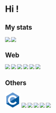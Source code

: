 # Hi !

<h2>My stats</h2>

<div>
  <a href="https://github.com/anuraghazra/github-readme-stats">
    <img align="center" src="https://github-readme-stats.vercel.app/api?username=Pou-1&theme=radical&rank_icon=github&hide_border=true" />
  </a>
  
  <a href="https://github.com/anuraghazra/convoychat">
    <img align="center" height="200" src="https://github-readme-stats.vercel.app/api/top-langs?username=Pou-1&layout=compact&langs_count=8&card_width=320&theme=radical&hide_border=true" />
  </a>
</div>

## Web

<div>
    <img src="https://cdn.jsdelivr.net/gh/devicons/devicon@latest/icons/react/react-original.svg" height="50"/>
    <img src="https://cdn.jsdelivr.net/gh/devicons/devicon@latest/icons/typescript/typescript-original.svg" height="50"/>
    <img src="https://cdn.jsdelivr.net/gh/devicons/devicon@latest/icons/tailwindcss/tailwindcss-original.svg" height="50"/>
    <img src="https://cdn.jsdelivr.net/gh/devicons/devicon@latest/icons/vuejs/vuejs-original.svg" height="50"/>
    <img src="https://cdn.jsdelivr.net/gh/devicons/devicon@latest/icons/vitejs/vitejs-original.svg" height="50"/>
    <img src="https://cdn.jsdelivr.net/gh/devicons/devicon@latest/icons/laravel/laravel-original.svg" height="50"/>     
</div>

## Others

<div>
  <a src="https://en.wikipedia.org/wiki/C_(programming_language)">
    <img src="./img/C.svg" height="50"/>
  </a>
    <img src="https://cdn.jsdelivr.net/gh/devicons/devicon@latest/icons/csharp/csharp-original.svg" height="50"/>
    <img src="https://cdn.jsdelivr.net/gh/devicons/devicon@latest/icons/java/java-original.svg" height="50"/>
    <img src="https://cdn.jsdelivr.net/gh/devicons/devicon@latest/icons/kotlin/kotlin-original.svg" height="50"/>
    <img src="https://cdn.jsdelivr.net/gh/devicons/devicon@latest/icons/sqldeveloper/sqldeveloper-original.svg" height="50"/>
    <img src="https://cdn.jsdelivr.net/gh/devicons/devicon@latest/icons/android/android-original.svg" height="50"/>
</div>
